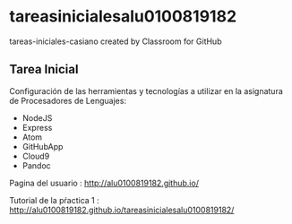 # tareasinicialesalu0100819182
tareas-iniciales-casiano created by Classroom for GitHub

## Tarea Inicial

Configuración de las herramientas y tecnologías a utilizar en la asignatura de Procesadores de Lenguajes:

* NodeJS
* Express
* Atom
* GitHubApp
* Cloud9
* Pandoc

Pagina del usuario : <http://alu0100819182.github.io/>

Tutorial de la pŕactica 1 : <http://alu0100819182.github.io/tareasinicialesalu0100819182/>


